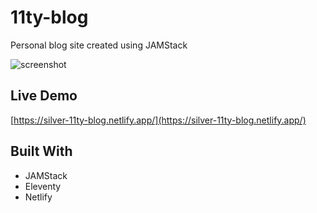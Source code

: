 # 11ty-blog

 Personal blog site created using JAMStack

![screenshot](./screenshot.png)

## Live Demo

[https://silver-11ty-blog.netlify.app/](https://silver-11ty-blog.netlify.app/)

## Built With

- JAMStack
- Eleventy
- Netlify
